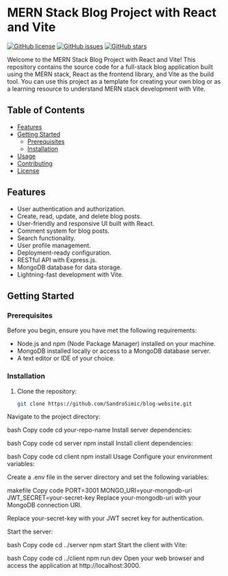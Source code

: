 # MERN Stack Blog Project with React and Vite

[![GitHub license](https://img.shields.io/github/license/yourusername/your-repo-name)](https://github.com/yourusername/your-repo-name/blob/main/LICENSE)
[![GitHub issues](https://img.shields.io/github/issues/yourusername/your-repo-name)](https://github.com/yourusername/your-repo-name/issues)
[![GitHub stars](https://img.shields.io/github/stars/yourusername/your-repo-name)](https://github.com/yourusername/your-repo-name/stargazers)

Welcome to the MERN Stack Blog Project with React and Vite! This repository contains the source code for a full-stack blog application built using the MERN stack, React as the frontend library, and Vite as the build tool. You can use this project as a template for creating your own blog or as a learning resource to understand MERN stack development with Vite.

## Table of Contents

- [Features](#features)
- [Getting Started](#getting-started)
  - [Prerequisites](#prerequisites)
  - [Installation](#installation)
- [Usage](#usage)
- [Contributing](#contributing)
- [License](#license)

## Features

- User authentication and authorization.
- Create, read, update, and delete blog posts.
- User-friendly and responsive UI built with React.
- Comment system for blog posts.
- Search functionality.
- User profile management.
- Deployment-ready configuration.
- RESTful API with Express.js.
- MongoDB database for data storage.
- Lightning-fast development with Vite.

## Getting Started

### Prerequisites

Before you begin, ensure you have met the following requirements:

- Node.js and npm (Node Package Manager) installed on your machine.
- MongoDB installed locally or access to a MongoDB database server.
- A text editor or IDE of your choice.

### Installation

1. Clone the repository:

   ```bash
   git clone https://github.com/SandroSimic/blog-website.git
Navigate to the project directory:

bash
Copy code
cd your-repo-name
Install server dependencies:

bash
Copy code
cd server
npm install
Install client dependencies:

bash
Copy code
cd client
npm install
Usage
Configure your environment variables:

Create a .env file in the server directory and set the following variables:

makefile
Copy code
PORT=3001
MONGO_URI=your-mongodb-uri
JWT_SECRET=your-secret-key
Replace your-mongodb-uri with your MongoDB connection URI.

Replace your-secret-key with your JWT secret key for authentication.

Start the server:

bash
Copy code
cd ../server
npm start
Start the client with Vite:

bash
Copy code
cd ../client
npm run dev
Open your web browser and access the application at http://localhost:3000.
